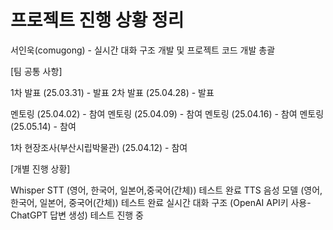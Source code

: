 # 프로젝트 진행 상황 정리

서인욱(comugong) - 실시간 대화 구조 개발 및 프로젝트 코드 개발 총괄

[팀 공통 사항]

1차 발표 (25.03.31) - 발표
2차 발표 (25.04.28) - 발표

멘토링 (25.04.02) - 참여
멘토링 (25.04.09) - 참여
멘토링 (25.04.16) - 참여
멘토링 (25.05.14) - 참여

1차 현장조사(부산시립박물관) (25.04.12) - 참여

[개별 진행 상황]

Whisper STT (영어, 한국어, 일본어,중국어(간체)) 테스트 완료
TTS 음성 모델 (영어, 한국어, 일본어, 중국어(간체)) 테스트 완료
실시간 대화 구조 (OpenAI API키 사용-ChatGPT 답변 생성) 테스트 진행 중
